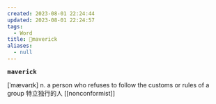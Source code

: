 ```yaml
---
created: 2023-08-01 22:24:44
updated: 2023-08-01 22:24:57
tags:
  - Word
title: 📖maverick
aliases:
  - null
---
```


<pre><strong>maverick</strong></pre>
[ˈmævərɪk]
n. a person who refuses to follow the customs or rules of a group 特⽴独⾏的⼈
[[nonconformist]]
